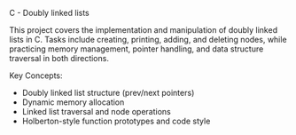C - Doubly linked lists

This project covers the implementation and manipulation of doubly linked lists in C. 
Tasks include creating, printing, adding, and deleting nodes, while practicing memory management, pointer handling, and data structure traversal in both directions.

Key Concepts:
- Doubly linked list structure (prev/next pointers)
- Dynamic memory allocation
- Linked list traversal and node operations
- Holberton-style function prototypes and code style
